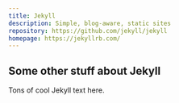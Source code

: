 ```yaml
---
title: Jekyll
description: Simple, blog-aware, static sites
repository: https://github.com/jekyll/jekyll
homepage: https://jekyllrb.com/
---
```


## Some other stuff about Jekyll

Tons of cool Jekyll text here.